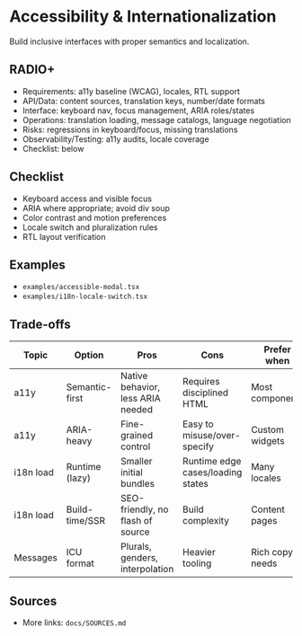 # Accessibility & Internationalization

Build inclusive interfaces with proper semantics and localization.

## RADIO+
- Requirements: a11y baseline (WCAG), locales, RTL support
- API/Data: content sources, translation keys, number/date formats
- Interface: keyboard nav, focus management, ARIA roles/states
- Operations: translation loading, message catalogs, language negotiation
- Risks: regressions in keyboard/focus, missing translations
- Observability/Testing: a11y audits, locale coverage
- Checklist: below

## Checklist
- Keyboard access and visible focus
- ARIA where appropriate; avoid div soup
- Color contrast and motion preferences
- Locale switch and pluralization rules
- RTL layout verification

## Examples
- `examples/accessible-modal.tsx`
- `examples/i18n-locale-switch.tsx`

## Trade-offs

| Topic     | Option                 | Pros                                 | Cons                               | Prefer when |
|-----------|------------------------|--------------------------------------|------------------------------------|-------------|
| a11y      | Semantic-first         | Native behavior, less ARIA needed    | Requires disciplined HTML          | Most components |
| a11y      | ARIA-heavy             | Fine-grained control                 | Easy to misuse/over-specify        | Custom widgets |
| i18n load | Runtime (lazy)         | Smaller initial bundles              | Runtime edge cases/loading states  | Many locales |
| i18n load | Build-time/SSR         | SEO-friendly, no flash of source     | Build complexity                   | Content pages |
| Messages  | ICU format             | Plurals, genders, interpolation      | Heavier tooling                    | Rich copy needs |

## Sources
- More links: `docs/SOURCES.md`
